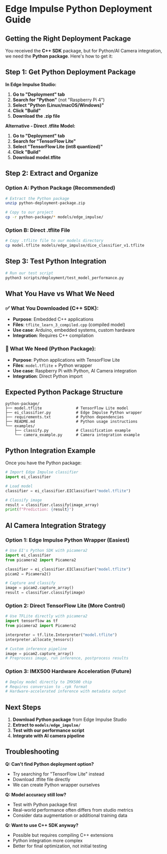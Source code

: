 # Edge Impulse Python Deployment Guide

## Getting the Right Deployment Package

You received the **C++ SDK** package, but for Python/AI Camera integration, we need the **Python package**. Here's how to get it:

## Step 1: Get Python Deployment Package

**In Edge Impulse Studio:**

1. **Go to "Deployment" tab**
2. **Search for "Python"** (not "Raspberry Pi 4")
3. **Select "Python (Linux/macOS/Windows)"**
4. **Click "Build"**
5. **Download the .zip file**

**Alternative - Direct .tflite Model:**

1. **Go to "Deployment" tab**
2. **Search for "TensorFlow Lite"**
3. **Select "TensorFlow Lite (int8 quantized)"**
4. **Click "Build"**
5. **Download model.tflite**

## Step 2: Extract and Organize

### Option A: Python Package (Recommended)

```bash
# Extract the Python package
unzip python-deployment-package.zip

# Copy to our project
cp -r python-package/* models/edge_impulse/
```

### Option B: Direct .tflite File

```bash
# Copy .tflite file to our models directory
cp model.tflite models/edge_impulse/dice_classifier_v1.tflite
```

## Step 3: Test Python Integration

```bash
# Run our test script
python3 scripts/deployment/test_model_performance.py
```

## What You Have vs What We Need

### ✅ What You Downloaded (C++ SDK):

- **Purpose**: Embedded C++ applications
- **Files**: `tflite_learn_3_compiled.cpp` (compiled model)
- **Use case**: Arduino, embedded systems, custom hardware
- **Integration**: Requires C++ compilation

### 🎯 What We Need (Python Package):

- **Purpose**: Python applications with TensorFlow Lite
- **Files**: `model.tflite` + Python wrapper
- **Use case**: Raspberry Pi with Python, AI Camera integration
- **Integration**: Direct Python import

## Expected Python Package Structure

```
python-package/
├── model.tflite               # TensorFlow Lite model
├── ei_classifier.py           # Edge Impulse Python wrapper
├── requirements.txt           # Python dependencies
├── README.md                  # Python usage instructions
└── examples/
    ├── classify.py            # Classification example
    └── camera_example.py      # Camera integration example
```

## Python Integration Example

Once you have the Python package:

```python
# Import Edge Impulse classifier
import ei_classifier

# Load model
classifier = ei_classifier.EIClassifier("model.tflite")

# Classify image
result = classifier.classify(image_array)
print(f"Prediction: {result}")
```

## AI Camera Integration Strategy

### Option 1: Edge Impulse Python Wrapper (Easiest)

```python
# Use EI's Python SDK with picamera2
import ei_classifier
from picamera2 import Picamera2

classifier = ei_classifier.EIClassifier("model.tflite")
picam2 = Picamera2()

# Capture and classify
image = picam2.capture_array()
result = classifier.classify(image)
```

### Option 2: Direct TensorFlow Lite (More Control)

```python
# Use TFLite directly with picamera2
import tensorflow as tf
from picamera2 import Picamera2

interpreter = tf.lite.Interpreter("model.tflite")
interpreter.allocate_tensors()

# Custom inference pipeline
image = picam2.capture_array()
# Preprocess image, run inference, postprocess results
```

### Option 3: IMX500 Hardware Acceleration (Future)

```python
# Deploy model directly to IMX500 chip
# Requires conversion to .rpk format
# Hardware-accelerated inference with metadata output
```

## Next Steps

1. **Download Python package** from Edge Impulse Studio
2. **Extract to `models/edge_impulse/`**
3. **Test with our performance script**
4. **Integrate with AI camera pipeline**

## Troubleshooting

**Q: Can't find Python deployment option?**

- Try searching for "TensorFlow Lite" instead
- Download .tflite file directly
- We can create Python wrapper ourselves

**Q: Model accuracy still low?**

- Test with Python package first
- Real-world performance often differs from studio metrics
- Consider data augmentation or additional training data

**Q: Want to use C++ SDK anyway?**

- Possible but requires compiling C++ extensions
- Python integration more complex
- Better for final optimization, not initial testing
